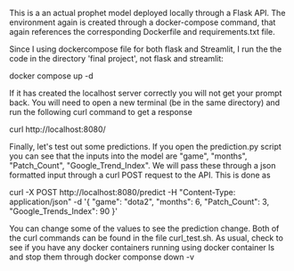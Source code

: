 This is a an actual prophet model deployed locally through a Flask API. The environment again is created through a docker-compose command, that again references the corresponding Dockerfile and requirements.txt file.

Since I using dockercompose file for both flask and Streamlit, I run the the code in the directory 'final project', not flask and streamlit:

docker compose up -d

If it has created the localhost server correctly you will not get your prompt back. You will need to open a new terminal (be in the same directory) and run the following curl command to get a response

curl http://localhost:8080/

Finally, let's test out some predictions. If you open the prediction.py script you can see that the inputs into the model are "game", "months", "Patch_Count", "Google_Trend_Index". We will pass these through a json formatted input through a curl POST request to the API. This is done as

curl -X POST http://localhost:8080/predict -H "Content-Type: application/json" -d '{
  "game": "dota2",
  "months": 6,
  "Patch_Count": 3,
  "Google_Trends_Index": 90
}'

You can change some of the values to see the prediction change. Both of the curl commands can be found in the file curl_test.sh. As usual, check to see if you have any docker containers running using docker container ls and stop them through docker componse down -v
